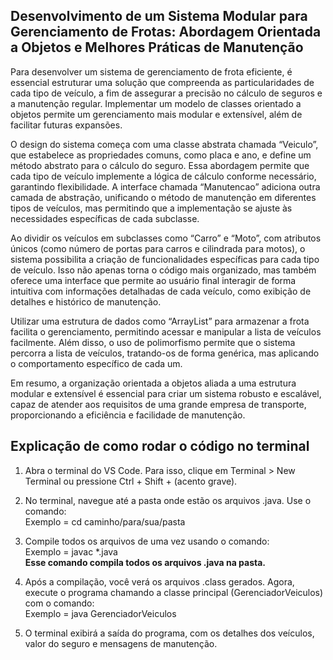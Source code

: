 ## Desenvolvimento de um Sistema Modular para Gerenciamento de Frotas: Abordagem Orientada a Objetos e Melhores Práticas de Manutenção

Para desenvolver um sistema de gerenciamento de frota eficiente, é essencial estruturar uma solução que compreenda as particularidades de cada tipo de veículo, a fim de assegurar a precisão no cálculo de seguros e a manutenção regular. Implementar um modelo de classes orientado a objetos permite um gerenciamento mais modular e extensível, além de facilitar futuras expansões.

O design do sistema começa com uma classe abstrata chamada “Veiculo”, que estabelece as propriedades comuns, como placa e ano, e define um método abstrato para o cálculo do seguro. Essa abordagem permite que cada tipo de veículo implemente a lógica de cálculo conforme necessário, garantindo flexibilidade. A interface chamada “Manutencao” adiciona outra camada de abstração, unificando o método de manutenção em diferentes tipos de veículos, mas permitindo que a implementação se ajuste às necessidades específicas de cada subclasse.

Ao dividir os veículos em subclasses como “Carro” e “Moto”, com atributos únicos (como número de portas para carros e cilindrada para motos), o sistema possibilita a criação de funcionalidades específicas para cada tipo de veículo. Isso não apenas torna o código mais organizado, mas também oferece uma interface que permite ao usuário final interagir de forma intuitiva com informações detalhadas de cada veículo, como exibição de detalhes e histórico de manutenção.

Utilizar uma estrutura de dados como “ArrayList” para armazenar a frota facilita o gerenciamento, permitindo acessar e manipular a lista de veículos facilmente. Além disso, o uso de polimorfismo permite que o sistema percorra a lista de veículos, tratando-os de forma genérica, mas aplicando o comportamento específico de cada um.

Em resumo, a organização orientada a objetos aliada a uma estrutura modular e extensível é essencial para criar um sistema robusto e escalável, capaz de atender aos requisitos de uma grande empresa de transporte, proporcionando a eficiência e facilidade de manutenção.

## Explicação de como rodar o código no terminal

1. Abra o terminal do VS Code. Para isso, clique em Terminal > New Terminal ou pressione Ctrl + Shift + (acento grave).
2. No terminal, navegue até a pasta onde estão os arquivos .java. Use o comando:<br/>
   Exemplo = cd caminho/para/sua/pasta
3. Compile todos os arquivos de uma vez usando o comando:<br/>
   Exemplo = javac \*.java<br/>
   **Esse comando compila todos os arquivos .java na pasta.**
4. Após a compilação, você verá os arquivos .class gerados. Agora, execute o programa chamando a classe principal (GerenciadorVeiculos) com o comando:<br/>
   Exemplo = java GerenciadorVeiculos

5. O terminal exibirá a saída do programa, com os detalhes dos veículos, valor do seguro e mensagens de manutenção.
